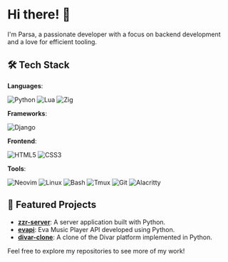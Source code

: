 # Hi there! 👋

I'm Parsa, a passionate developer with a focus on backend development and a love for efficient tooling.

## 🛠️ Tech Stack

**Languages**:

![Python](https://img.shields.io/badge/Python-3776AB?style=for-the-badge&logo=python&logoColor=white)
![Lua](https://img.shields.io/badge/Lua-2C2D72?style=for-the-badge&logo=lua&logoColor=white)
![Zig](https://img.shields.io/badge/Zig-F7A41D?style=for-the-badge&logo=zig&logoColor=white)

**Frameworks**:

![Django](https://img.shields.io/badge/Django-092E20?style=for-the-badge&logo=django&logoColor=white)

**Frontend**:

![HTML5](https://img.shields.io/badge/HTML5-E34F26?style=for-the-badge&logo=html5&logoColor=white)
![CSS3](https://img.shields.io/badge/CSS3-1572B6?style=for-the-badge&logo=css3&logoColor=white)

**Tools**:

![Neovim](https://img.shields.io/badge/Neovim-57A143?style=for-the-badge&logo=neovim&logoColor=white)
![Linux](https://img.shields.io/badge/Linux-FCC624?style=for-the-badge&logo=linux&logoColor=black)
![Bash](https://img.shields.io/badge/Bash-4EAA25?style=for-the-badge&logo=gnu-bash&logoColor=white)
![Tmux](https://img.shields.io/badge/Tmux-1BB91F?style=for-the-badge&logo=tmux&logoColor=white)
![Git](https://img.shields.io/badge/Git-F05032?style=for-the-badge&logo=git&logoColor=white)
![Alacritty](https://img.shields.io/badge/Alacritty-F46D01?style=for-the-badge&logo=alacritty&logoColor=white)

## 🌟 Featured Projects

- **[zzr-server](https://github.com/x017/zzr-server)**: A server application built with Python.
- **[evapi](https://github.com/x017/evapi)**: Eva Music Player API developed using Python.
- **[divar-clone](https://github.com/x017/divar-clone)**: A clone of the Divar platform implemented in Python.

Feel free to explore my repositories to see more of my work!
